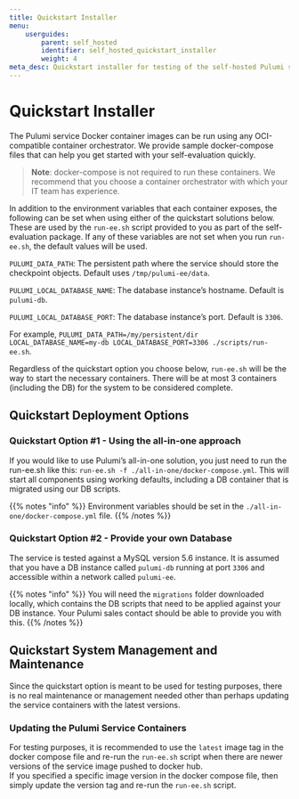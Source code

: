 ```yaml
---
title: Quickstart Installer
menu:
    userguides:
        parent: self_hosted
        identifier: self_hosted_quickstart_installer
        weight: 4
meta_desc: Quickstart installer for testing of the self-hosted Pulumi service.
---
```


# Quickstart Installer

The Pulumi service Docker container images can be run using any OCI-compatible container orchestrator. We provide sample docker-compose files that can help you get started with your self-evaluation quickly.

> **Note**: docker-compose is not required to run these containers. We recommend that you choose a container orchestrator with which your IT team has experience.

In addition to the environment variables that each container exposes, the following can be set when using either of the quickstart solutions below. These are used by the `run-ee.sh` script provided to you as part of the self-evaluation package. If any of these variables are not set when you run `run-ee.sh`, the default values will be used.

`PULUMI_DATA_PATH`: The persistent path where the service should store the checkpoint objects. Default uses `/tmp/pulumi-ee/data`.

`PULUMI_LOCAL_DATABASE_NAME`: The database instance’s hostname. Default is `pulumi-db`.

`PULUMI_LOCAL_DATABASE_PORT`: The database instance’s port. Default is `3306`.

For example, `PULUMI_DATA_PATH=/my/persistent/dir LOCAL_DATABASE_NAME=my-db LOCAL_DATABASE_PORT=3306 ./scripts/run-ee.sh`.

Regardless of the quickstart option you choose below, `run-ee.sh` will be the way to start the necessary containers. There will be at most 3 containers (including the DB) for the system to be considered complete.

## Quickstart Deployment Options

### Quickstart Option #1 - Using the all-in-one approach

If you would like to use Pulumi’s all-in-one solution, you just need to run the run-ee.sh like this: `run-ee.sh -f ./all-in-one/docker-compose.yml`.
This will start all components using working defaults, including a DB container that is migrated using our DB scripts.

{{% notes "info" %}}
Environment variables should be set in the `./all-in-one/docker-compose.yml` file.
{{% /notes %}}

### Quickstart Option #2 - Provide your own Database

The service is tested against a MySQL version 5.6 instance. It is assumed that you have a DB instance called `pulumi-db` running at port `3306` and accessible within a network called `pulumi-ee`.

{{% notes "info" %}}
You will need the `migrations` folder downloaded locally, which contains the DB scripts that need to be applied against your DB instance.
Your Pulumi sales contact should be able to provide you with this.
{{% /notes %}}

## Quickstart System Management and Maintenance
Since the quickstart option is meant to be used for testing purposes, there is no real maintenance or management needed other than perhaps updating the service containers with the latest versions.

### Updating the Pulumi Service Containers
For testing purposes, it is recommended to use the `latest` image tag in the docker compose file and re-run the `run-ee.sh` script when there are newer versions of the service image pushed to docker hub.  
If you specified a specific image version in the docker compose file, then simply update the version tag and re-run the `run-ee.sh` script.



